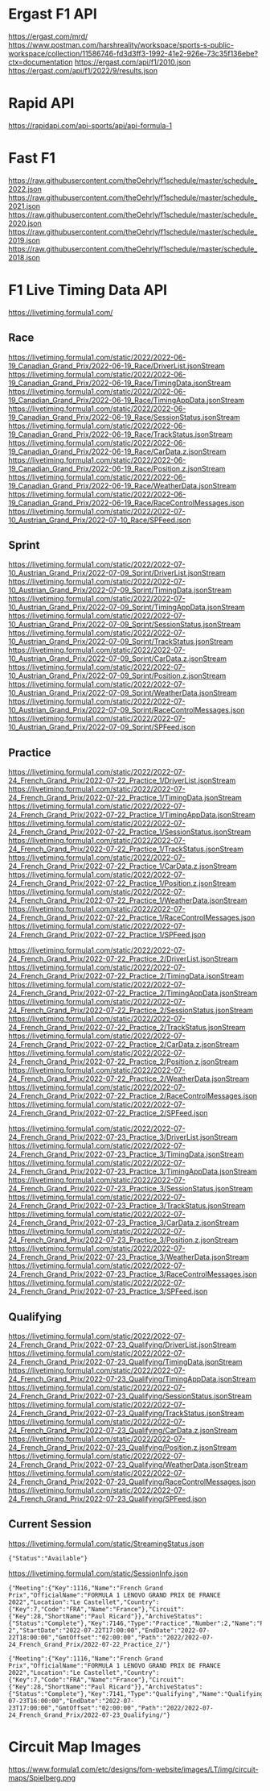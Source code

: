 
# Ergast F1 API
https://ergast.com/mrd/
https://www.postman.com/harshreality/workspace/sports-s-public-workspace/collection/11586746-fd3d3ff3-1992-41e2-926e-73c35f136ebe?ctx=documentation
https://ergast.com/api/f1/2010.json
https://ergast.com/api/f1/2022/9/results.json

# Rapid API
https://rapidapi.com/api-sports/api/api-formula-1

# Fast F1
https://raw.githubusercontent.com/theOehrly/f1schedule/master/schedule_2022.json
https://raw.githubusercontent.com/theOehrly/f1schedule/master/schedule_2021.json
https://raw.githubusercontent.com/theOehrly/f1schedule/master/schedule_2020.json
https://raw.githubusercontent.com/theOehrly/f1schedule/master/schedule_2019.json
https://raw.githubusercontent.com/theOehrly/f1schedule/master/schedule_2018.json

# F1 Live Timing Data API
https://livetiming.formula1.com/

## Race
https://livetiming.formula1.com/static/2022/2022-06-19_Canadian_Grand_Prix/2022-06-19_Race/DriverList.jsonStream
https://livetiming.formula1.com/static/2022/2022-06-19_Canadian_Grand_Prix/2022-06-19_Race/TimingData.jsonStream
https://livetiming.formula1.com/static/2022/2022-06-19_Canadian_Grand_Prix/2022-06-19_Race/TimingAppData.jsonStream
https://livetiming.formula1.com/static/2022/2022-06-19_Canadian_Grand_Prix/2022-06-19_Race/SessionStatus.jsonStream
https://livetiming.formula1.com/static/2022/2022-06-19_Canadian_Grand_Prix/2022-06-19_Race/TrackStatus.jsonStream
https://livetiming.formula1.com/static/2022/2022-06-19_Canadian_Grand_Prix/2022-06-19_Race/CarData.z.jsonStream
https://livetiming.formula1.com/static/2022/2022-06-19_Canadian_Grand_Prix/2022-06-19_Race/Position.z.jsonStream
https://livetiming.formula1.com/static/2022/2022-06-19_Canadian_Grand_Prix/2022-06-19_Race/WeatherData.jsonStream
https://livetiming.formula1.com/static/2022/2022-06-19_Canadian_Grand_Prix/2022-06-19_Race/RaceControlMessages.json
https://livetiming.formula1.com/static/2022/2022-07-10_Austrian_Grand_Prix/2022-07-10_Race/SPFeed.json

## Sprint 
https://livetiming.formula1.com/static/2022/2022-07-10_Austrian_Grand_Prix/2022-07-09_Sprint/DriverList.jsonStream
https://livetiming.formula1.com/static/2022/2022-07-10_Austrian_Grand_Prix/2022-07-09_Sprint/TimingData.jsonStream
https://livetiming.formula1.com/static/2022/2022-07-10_Austrian_Grand_Prix/2022-07-09_Sprint/TimingAppData.jsonStream
https://livetiming.formula1.com/static/2022/2022-07-10_Austrian_Grand_Prix/2022-07-09_Sprint/SessionStatus.jsonStream
https://livetiming.formula1.com/static/2022/2022-07-10_Austrian_Grand_Prix/2022-07-09_Sprint/TrackStatus.jsonStream
https://livetiming.formula1.com/static/2022/2022-07-10_Austrian_Grand_Prix/2022-07-09_Sprint/CarData.z.jsonStream
https://livetiming.formula1.com/static/2022/2022-07-10_Austrian_Grand_Prix/2022-07-09_Sprint/Position.z.jsonStream
https://livetiming.formula1.com/static/2022/2022-07-10_Austrian_Grand_Prix/2022-07-09_Sprint/WeatherData.jsonStream
https://livetiming.formula1.com/static/2022/2022-07-10_Austrian_Grand_Prix/2022-07-09_Sprint/RaceControlMessages.json
https://livetiming.formula1.com/static/2022/2022-07-10_Austrian_Grand_Prix/2022-07-09_Sprint/SPFeed.json

## Practice 
https://livetiming.formula1.com/static/2022/2022-07-24_French_Grand_Prix/2022-07-22_Practice_1/DriverList.jsonStream
https://livetiming.formula1.com/static/2022/2022-07-24_French_Grand_Prix/2022-07-22_Practice_1/TimingData.jsonStream
https://livetiming.formula1.com/static/2022/2022-07-24_French_Grand_Prix/2022-07-22_Practice_1/TimingAppData.jsonStream
https://livetiming.formula1.com/static/2022/2022-07-24_French_Grand_Prix/2022-07-22_Practice_1/SessionStatus.jsonStream
https://livetiming.formula1.com/static/2022/2022-07-24_French_Grand_Prix/2022-07-22_Practice_1/TrackStatus.jsonStream
https://livetiming.formula1.com/static/2022/2022-07-24_French_Grand_Prix/2022-07-22_Practice_1/CarData.z.jsonStream
https://livetiming.formula1.com/static/2022/2022-07-24_French_Grand_Prix/2022-07-22_Practice_1/Position.z.jsonStream
https://livetiming.formula1.com/static/2022/2022-07-24_French_Grand_Prix/2022-07-22_Practice_1/WeatherData.jsonStream
https://livetiming.formula1.com/static/2022/2022-07-24_French_Grand_Prix/2022-07-22_Practice_1/RaceControlMessages.json
https://livetiming.formula1.com/static/2022/2022-07-24_French_Grand_Prix/2022-07-22_Practice_1/SPFeed.json

https://livetiming.formula1.com/static/2022/2022-07-24_French_Grand_Prix/2022-07-22_Practice_2/DriverList.jsonStream
https://livetiming.formula1.com/static/2022/2022-07-24_French_Grand_Prix/2022-07-22_Practice_2/TimingData.jsonStream
https://livetiming.formula1.com/static/2022/2022-07-24_French_Grand_Prix/2022-07-22_Practice_2/TimingAppData.jsonStream
https://livetiming.formula1.com/static/2022/2022-07-24_French_Grand_Prix/2022-07-22_Practice_2/SessionStatus.jsonStream
https://livetiming.formula1.com/static/2022/2022-07-24_French_Grand_Prix/2022-07-22_Practice_2/TrackStatus.jsonStream
https://livetiming.formula1.com/static/2022/2022-07-24_French_Grand_Prix/2022-07-22_Practice_2/CarData.z.jsonStream
https://livetiming.formula1.com/static/2022/2022-07-24_French_Grand_Prix/2022-07-22_Practice_2/Position.z.jsonStream
https://livetiming.formula1.com/static/2022/2022-07-24_French_Grand_Prix/2022-07-22_Practice_2/WeatherData.jsonStream
https://livetiming.formula1.com/static/2022/2022-07-24_French_Grand_Prix/2022-07-22_Practice_2/RaceControlMessages.json
https://livetiming.formula1.com/static/2022/2022-07-24_French_Grand_Prix/2022-07-22_Practice_2/SPFeed.json

https://livetiming.formula1.com/static/2022/2022-07-24_French_Grand_Prix/2022-07-23_Practice_3/DriverList.jsonStream
https://livetiming.formula1.com/static/2022/2022-07-24_French_Grand_Prix/2022-07-23_Practice_3/TimingData.jsonStream
https://livetiming.formula1.com/static/2022/2022-07-24_French_Grand_Prix/2022-07-23_Practice_3/TimingAppData.jsonStream
https://livetiming.formula1.com/static/2022/2022-07-24_French_Grand_Prix/2022-07-23_Practice_3/SessionStatus.jsonStream
https://livetiming.formula1.com/static/2022/2022-07-24_French_Grand_Prix/2022-07-23_Practice_3/TrackStatus.jsonStream
https://livetiming.formula1.com/static/2022/2022-07-24_French_Grand_Prix/2022-07-23_Practice_3/CarData.z.jsonStream
https://livetiming.formula1.com/static/2022/2022-07-24_French_Grand_Prix/2022-07-23_Practice_3/Position.z.jsonStream
https://livetiming.formula1.com/static/2022/2022-07-24_French_Grand_Prix/2022-07-23_Practice_3/WeatherData.jsonStream
https://livetiming.formula1.com/static/2022/2022-07-24_French_Grand_Prix/2022-07-23_Practice_3/RaceControlMessages.json
https://livetiming.formula1.com/static/2022/2022-07-24_French_Grand_Prix/2022-07-23_Practice_3/SPFeed.json

## Qualifying 
https://livetiming.formula1.com/static/2022/2022-07-24_French_Grand_Prix/2022-07-23_Qualifying/DriverList.jsonStream
https://livetiming.formula1.com/static/2022/2022-07-24_French_Grand_Prix/2022-07-23_Qualifying/TimingData.jsonStream
https://livetiming.formula1.com/static/2022/2022-07-24_French_Grand_Prix/2022-07-23_Qualifying/TimingAppData.jsonStream
https://livetiming.formula1.com/static/2022/2022-07-24_French_Grand_Prix/2022-07-23_Qualifying/SessionStatus.jsonStream
https://livetiming.formula1.com/static/2022/2022-07-24_French_Grand_Prix/2022-07-23_Qualifying/TrackStatus.jsonStream
https://livetiming.formula1.com/static/2022/2022-07-24_French_Grand_Prix/2022-07-23_Qualifying/CarData.z.jsonStream
https://livetiming.formula1.com/static/2022/2022-07-24_French_Grand_Prix/2022-07-23_Qualifying/Position.z.jsonStream
https://livetiming.formula1.com/static/2022/2022-07-24_French_Grand_Prix/2022-07-23_Qualifying/WeatherData.jsonStream
https://livetiming.formula1.com/static/2022/2022-07-24_French_Grand_Prix/2022-07-23_Qualifying/RaceControlMessages.json
https://livetiming.formula1.com/static/2022/2022-07-24_French_Grand_Prix/2022-07-23_Qualifying/SPFeed.json

## Current Session
https://livetiming.formula1.com/static/StreamingStatus.json
```
{"Status":"Available"}
```

https://livetiming.formula1.com/static/SessionInfo.json
```
{"Meeting":{"Key":1116,"Name":"French Grand Prix","OfficialName":"FORMULA 1 LENOVO GRAND PRIX DE FRANCE 2022","Location":"Le Castellet","Country":{"Key":7,"Code":"FRA","Name":"France"},"Circuit":{"Key":28,"ShortName":"Paul Ricard"}},"ArchiveStatus":{"Status":"Complete"},"Key":7146,"Type":"Practice","Number":2,"Name":"Practice 2","StartDate":"2022-07-22T17:00:00","EndDate":"2022-07-22T18:00:00","GmtOffset":"02:00:00","Path":"2022/2022-07-24_French_Grand_Prix/2022-07-22_Practice_2/"}
```

```
{"Meeting":{"Key":1116,"Name":"French Grand Prix","OfficialName":"FORMULA 1 LENOVO GRAND PRIX DE FRANCE 2022","Location":"Le Castellet","Country":{"Key":7,"Code":"FRA","Name":"France"},"Circuit":{"Key":28,"ShortName":"Paul Ricard"}},"ArchiveStatus":{"Status":"Complete"},"Key":7141,"Type":"Qualifying","Name":"Qualifying","StartDate":"2022-07-23T16:00:00","EndDate":"2022-07-23T17:00:00","GmtOffset":"02:00:00","Path":"2022/2022-07-24_French_Grand_Prix/2022-07-23_Qualifying/"}
```


# Circuit Map Images
https://www.formula1.com/etc/designs/fom-website/images/LT/img/circuit-maps/Spielberg.png


